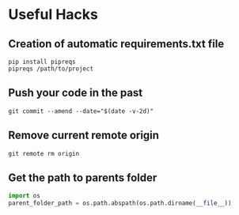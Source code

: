 # Useful Hacks

## Creation of automatic requirements.txt file
```
pip install pipreqs
pipreqs /path/to/project
```

## Push your code in the past
`git commit --amend --date="$(date -v-2d)"`

## Remove current remote origin
`git remote rm origin`

## Get the path to parents folder
```python
import os
parent_folder_path = os.path.abspath(os.path.dirname(__file__))
```
